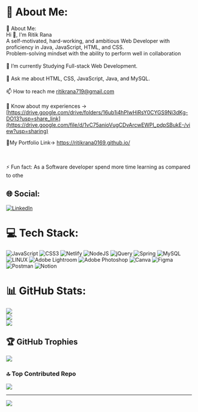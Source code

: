 # 💫 About Me:
💫 About Me:<br>Hi 👋, I'm Ritik Rana<br>A self-motivated, hard-working, and ambitious Web Developer with proficiency in Java, JavaScript, HTML, and CSS. <br>Problem-solving mindset with the ability to perform well in collaboration<br><br>🔭 I’m currently Studying Full-stack Web Development.<br><br>💬 Ask me about HTML, CSS, JavaScript, Java, and MySQL.<br><br>📫 How to reach me ritikrana719@gmail.com<br><br>📄 Know about my experiences -> [https://drive.google.com/drive/folders/16ub1i4hPIwHiRsY0CYGS9Ni3dKg-DO13?usp=share_link](https://drive.google.com/file/d/1vC75anioVugCDvArcwEWPI_pdpSBukE-/view?usp=sharing)<br>
  
📄My Portfolio Link-> https://ritikrana0169.github.io/  

<br><br>⚡ Fun fact: As a Software developer spend more time learning as compared to othe
   
## 🌐 Social: 
[![LinkedIn](https://img.shields.io/badge/LinkedIn-%230077B5.svg?logo=linkedin&logoColor=white)](https://linkedin.com/in/ritik-rana-up17) 
    
# 💻 Tech Stack:
![JavaScript](https://img.shields.io/badge/javascript-%23323330.svg?style=for-the-badge&logo=javascript&logoColor=%23F7DF1E) ![CSS3](https://img.shields.io/badge/css3-%231572B6.svg?style=for-the-badge&logo=css3&logoColor=white) ![Netlify](https://img.shields.io/badge/netlify-%23000000.svg?style=for-the-badge&logo=netlify&logoColor=#00C7B7) ![NodeJS](https://img.shields.io/badge/node.js-6DA55F?style=for-the-badge&logo=node.js&logoColor=white) ![jQuery](https://img.shields.io/badge/jquery-%230769AD.svg?style=for-the-badge&logo=jquery&logoColor=white) ![Spring](https://img.shields.io/badge/spring-%236DB33F.svg?style=for-the-badge&logo=spring&logoColor=white) ![MySQL](https://img.shields.io/badge/mysql-%2300f.svg?style=for-the-badge&logo=mysql&logoColor=white) ![LINUX](https://img.shields.io/badge/Linux-FCC624?style=for-the-badge&logo=linux&logoColor=black) ![Adobe Lightroom](https://img.shields.io/badge/Adobe%20Lightroom-31A8FF.svg?style=for-the-badge&logo=Adobe%20Lightroom&logoColor=white) ![Adobe Photoshop](https://img.shields.io/badge/adobephotoshop-%2331A8FF.svg?style=for-the-badge&logo=adobephotoshop&logoColor=white) ![Canva](https://img.shields.io/badge/Canva-%2300C4CC.svg?style=for-the-badge&logo=Canva&logoColor=white) 	![Figma](https://img.shields.io/badge/figma-%23F24E1E.svg?style=for-the-badge&logo=figma&logoColor=white) ![Postman](https://img.shields.io/badge/Postman-FF6C37?style=for-the-badge&logo=postman&logoColor=white) ![Notion](https://img.shields.io/badge/Notion-%23000000.svg?style=for-the-badge&logo=notion&logoColor=white)
# 📊 GitHub Stats:
 
![](https://github-readme-stats.vercel.app/api?username=ritikrana0169&theme=solarized-dark&hide_border=false&include_all_commits=false&count_private=true)<br/>
![](https://github-readme-streak-stats.herokuapp.com/?user=ritikrana0169&theme=solarized-dark&hide_border=false)<br/>
![](https://github-readme-stats.vercel.app/api/top-langs/?username=ritikrana0169&theme=solarized-dark&hide_border=false&include_all_commits=false&count_private=true&layout=compact)

## 🏆 GitHub Trophies
![](https://github-profile-trophy.vercel.app/?username=ritikrana0169&theme=algolia&no-frame=false&no-bg=true&margin-w=4)

### 🔝 Top Contributed Repo
![](https://github-contributor-stats.vercel.app/api?username=ritikrana0169&limit=5&theme=dark_dimmed&combine_all_yearly_contributions=true)

---
[![](https://visitcount.itsvg.in/api?id=ritikrana0169&icon=0&color=0)](https://visitcount.itsvg.in)

<!-- Proudly created with GPRM ( https://gprm.itsvg.in ) -->
